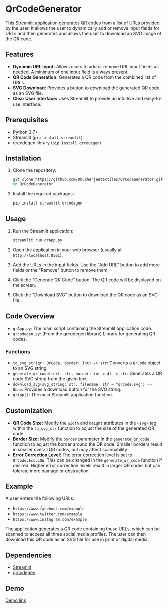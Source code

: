 # QrCodeGenerator
This Streamlit application generates QR codes from a list of URLs provided by the user.  It allows the user to dynamically add or remove input fields for URLs and then generates and allows the user to download an SVG image of the QR code.

## Features

*   **Dynamic URL Input:** Allows users to add or remove URL input fields as needed.  A minimum of one input field is always present.
*   **QR Code Generation:**  Generates a QR code from the combined list of URLs.
*   **SVG Download:** Provides a button to download the generated QR code as an SVG file.
*   **Clear User Interface:**  Uses Streamlit to provide an intuitive and easy-to-use interface.

## Prerequisites

*   Python 3.7+
*   Streamlit (`pip install streamlit`)
*   qrcodegen library (`pip install qrcodegen`)

## Installation

1.  Clone the repository:

    ```bash
    git clone https://github.com/Dmukherjeetextiles/QrCodeGenerator.git
    cd QrCodeGenerator
    ```

2.  Install the required packages:

    ```bash
    pip install streamlit qrcodegen
    ```

## Usage

1.  Run the Streamlit application:

    ```bash
    streamlit run qrApp.py
    ```

2.  Open the application in your web browser (usually at `http://localhost:8501`).

3.  Add the URLs in the input fields. Use the "Add URL" button to add more fields or the "Remove" button to remove them.

4.  Click the "Generate QR Code" button. The QR code will be displayed on the screen.

5.  Click the "Download SVG" button to download the QR code as an SVG file.

## Code Overview

*   `qrApp.py`: The main script containing the Streamlit application code.
*   `qrcodegen.py`: (From the qrcodegen library) Library for generating QR codes.

### Functions

*   `to_svg_str(qr: QrCode, border: int) -> str`: Converts a `QrCode` object to an SVG string.
*   `generate_qr_code(text: str, border: int = 4) -> str`: Generates a QR code SVG string from the given text.
*   `download_svg(svg_string: str, filename: str = "qrcode.svg") -> None`: Provides a download button for the SVG string.
*   `qrApp()`:  The main Streamlit application function.

## Customization

*   **QR Code Size:**  Modify the `width` and `height` attributes in the `<svg>` tag within the `to_svg_str` function to adjust the size of the generated QR code.
*   **Border Size:**  Modify the `border` parameter in the `generate_qr_code` function to adjust the border around the QR code.  Smaller borders result in smaller overall QR codes, but may affect scannability.
*   **Error Correction Level:**  The error correction level is set to `QrCode.Ecc.LOW`. This can be changed in the `generate_qr_code` function if desired.  Higher error correction levels result in larger QR codes but can tolerate more damage or obstruction.

## Example

A user enters the following URLs:

*   `https://www.facebook.com/example`
*   `https://www.twitter.com/example`
*   `https://www.instagram.com/example`

The application generates a QR code containing these URLs, which can be scanned to access all three social media profiles.  The user can then download this QR code as an SVG file for use in print or digital media.

## Dependencies

*   [Streamlit](https://streamlit.io/)
*   [qrcodegen](https://github.com/nayuki/QR-Code-generator)

## Demo
[Demo link](https://qrcodetosvg.streamlit.app/)
